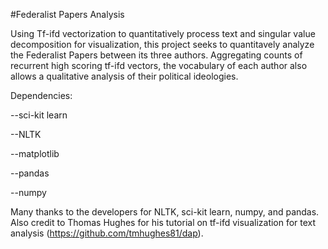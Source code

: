 #Federalist Papers Analysis

Using Tf-ifd vectorization to quantitatively process text and singular value decomposition for visualization, this project seeks to quantitavely analyze the Federalist Papers between its three authors. Aggregating counts of recurrent high scoring tf-ifd vectors, the vocabulary of each author also allows a qualitative analysis of their political ideologies.

Dependencies: 

--sci-kit learn

--NLTK

--matplotlib

--pandas

--numpy

Many thanks to the developers for NLTK, sci-kit learn, numpy, and pandas. Also credit to Thomas Hughes for his tutorial on tf-ifd visualization for text analysis (https://github.com/tmhughes81/dap). 
